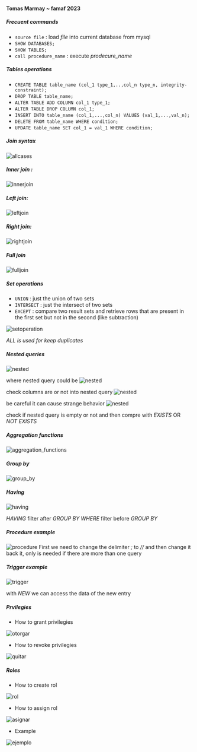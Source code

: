 #### Tomas Marmay ~ famaf 2023

##### Frecuent commands
- `source file` : load *file* into current database from mysql  
- `SHOW DATABASES;`
- `SHOW TABLES;`
- `call procedure_name` : execute *prodecure_name* 


##### Tables operations
- `CREATE TABLE table_name (col_1 type_1,..,col_n type_n, integrity-constraint);`
- `DROP TABLE table_name;`
- `ALTER TABLE ADD COLUMN col_1 type_1;`
- `ALTER TABLE DROP COLUMN col_1;` 
- `INSERT INTO table_name (col_1,...,col_n) VALUES (val_1,...,val_n);`
- `DELETE FROM table_name WHERE condition;`
- `UPDATE table_name SET col_1 = val_1 WHERE condition;`

##### Join syntax
![allcases](src/join.jpeg)

##### Inner join :
![innerjoin](src/inner_join.png) 

##### Left join:
![leftjoin](src/left_join.png)

##### Right join:
![rightjoin](src/right_join.png)

##### Full join 
![fulljoin](src/full_join.png)

##### Set operations
- `UNION` : just the union of two sets
- `INTERSECT` : just the intersect of two sets
- `EXCEPT` : compare two result sets and retrieve rows that are present in the first set but not in the second (like subtraction)
  
![setoperation](src/set_operation.png)

*ALL is used for keep duplicates*

##### Nested queries
![nested](src/nested1.png) 

where nested query could be 
![nested](src/nested2.png)

check columns are or not into nested query
![nested](src/nested3.png)

be careful it can cause strange behavior
![nested](src/nested4.png)

check if nested query is empty or not and then compre with *EXISTS* OR *NOT EXISTS*

##### Aggregation functions
![aggregation_functions](src/aggregation_functions.png)

##### Group by
![group_by](src/group_by.png)

##### Having
![having](src/having.png)

*HAVING* filter after *GROUP BY*
*WHERE* filter before *GROUP BY*

##### Procedure example
![procedure](src/prodecure.png)
First we need to change the delimiter *;* to *//* and then change it back it, only is needed if there are more than one query

##### Trigger example 
![trigger](src/trigger.png)

with *NEW* we can access the data of the new entry 

##### Prvilegies
- How to grant privilegies 
  
![otorgar](src/otorgar_privilegio.png)

- How to revoke privilegies
  
![quitar](src/revocar_privilegio.png)

##### Roles
- How to create rol
  
![rol](src/crear_rol.png)
- How to assign rol 
  
![asignar](src/asignar_rol.png)

- Example 
  
![ejemplo](src/asignar_rol.png)